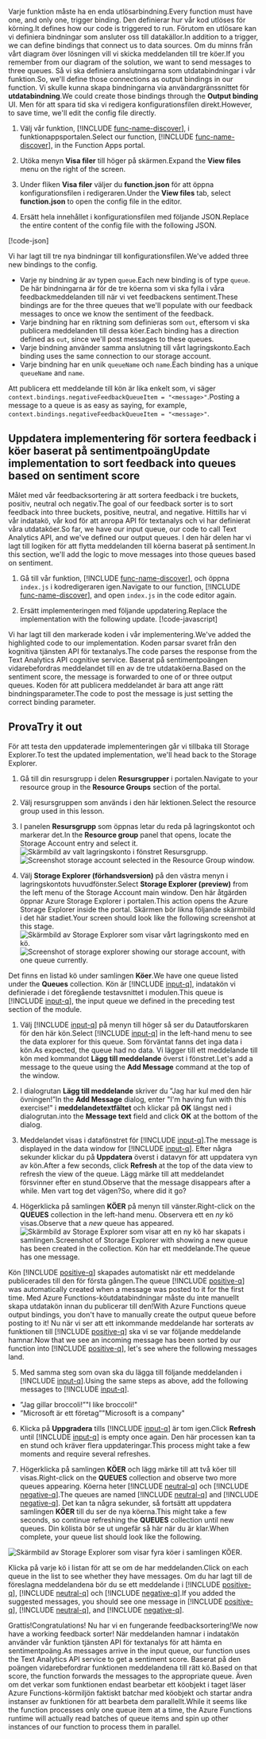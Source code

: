 <span data-ttu-id="6540b-101">Varje funktion måste ha en enda utlösarbindning.</span><span class="sxs-lookup"><span data-stu-id="6540b-101">Every function must have one, and only one, trigger binding.</span></span> <span data-ttu-id="6540b-102">Den definierar hur vår kod utlöses för körning.</span><span class="sxs-lookup"><span data-stu-id="6540b-102">It defines how our code is triggered to run.</span></span> <span data-ttu-id="6540b-103">Förutom en utlösare kan vi definiera bindningar som ansluter oss till datakällor.</span><span class="sxs-lookup"><span data-stu-id="6540b-103">In addition to a trigger, we can define bindings that connect us to data sources.</span></span> <span data-ttu-id="6540b-104">Om du minns från vårt diagram över lösningen vill vi skicka meddelanden till tre köer.</span><span class="sxs-lookup"><span data-stu-id="6540b-104">If you remember from our diagram of the solution, we want to send messages to three queues.</span></span> <span data-ttu-id="6540b-105">Så vi ska definiera anslutningarna som utdatabindningar i vår funktion.</span><span class="sxs-lookup"><span data-stu-id="6540b-105">So, we'll define those connections as output bindings in our function.</span></span> <span data-ttu-id="6540b-106">Vi skulle kunna skapa bindningarna via användargränssnittet för **utdatabindning**.</span><span class="sxs-lookup"><span data-stu-id="6540b-106">We could create those bindings through the **Output binding** UI.</span></span> <span data-ttu-id="6540b-107">Men för att spara tid ska vi redigera konfigurationsfilen direkt.</span><span class="sxs-lookup"><span data-stu-id="6540b-107">However, to save time, we'll edit the config file directly.</span></span>

1. <span data-ttu-id="6540b-108">Välj vår funktion, [!INCLUDE [func-name-discover](./func-name-discover.md)], i funktionappsportalen.</span><span class="sxs-lookup"><span data-stu-id="6540b-108">Select our function, [!INCLUDE [func-name-discover](./func-name-discover.md)], in the Function Apps portal.</span></span>

1. <span data-ttu-id="6540b-109">Utöka menyn **Visa filer** till höger på skärmen.</span><span class="sxs-lookup"><span data-stu-id="6540b-109">Expand the **View files** menu on the right of the screen.</span></span>

1. <span data-ttu-id="6540b-110">Under fliken **Visa filer** väljer du **function.json** för att öppna konfigurationsfilen i redigeraren.</span><span class="sxs-lookup"><span data-stu-id="6540b-110">Under the **View files** tab, select **function.json** to open the config file in the editor.</span></span>

1. <span data-ttu-id="6540b-111">Ersätt hela innehållet i konfigurationsfilen med följande JSON.</span><span class="sxs-lookup"><span data-stu-id="6540b-111">Replace the entire content of the config file with the following JSON.</span></span> 

[!code-json[](../code/function.json)]

<span data-ttu-id="6540b-112">Vi har lagt till tre nya bindningar till konfigurationsfilen.</span><span class="sxs-lookup"><span data-stu-id="6540b-112">We've added three new bindings to the config.</span></span>

- <span data-ttu-id="6540b-113">Varje ny bindning är av typen `queue`.</span><span class="sxs-lookup"><span data-stu-id="6540b-113">Each new binding is of type `queue`.</span></span> <span data-ttu-id="6540b-114">De här bindningarna är för de tre köerna som vi ska fylla i våra feedbackmeddelanden till när vi vet feedbackens sentiment.</span><span class="sxs-lookup"><span data-stu-id="6540b-114">These bindings are for the three queues that we'll populate with our feedback messages to once we know the sentiment of the feedback.</span></span>
- <span data-ttu-id="6540b-115">Varje bindning har en riktning som definieras som `out`, eftersom vi ska publicera meddelanden till dessa köer.</span><span class="sxs-lookup"><span data-stu-id="6540b-115">Each binding has a direction defined as `out`, since we'll post messages to these queues.</span></span>
- <span data-ttu-id="6540b-116">Varje bindning använder samma anslutning till vårt lagringskonto.</span><span class="sxs-lookup"><span data-stu-id="6540b-116">Each binding uses the same connection to our storage account.</span></span>
- <span data-ttu-id="6540b-117">Varje bindning har en unik `queueName` och `name`.</span><span class="sxs-lookup"><span data-stu-id="6540b-117">Each binding has a unique `queueName` and `name`.</span></span>

<span data-ttu-id="6540b-118">Att publicera ett meddelande till kön är lika enkelt som, vi säger `context.bindings.negativeFeedbackQueueItem = "<message>"`.</span><span class="sxs-lookup"><span data-stu-id="6540b-118">Posting a message to a queue is as easy as saying, for example,  `context.bindings.negativeFeedbackQueueItem = "<message>"`.</span></span>

## <a name="update-implementation-to-sort-feedback-into-queues-based-on-sentiment-score"></a><span data-ttu-id="6540b-119">Uppdatera implementering för sortera feedback i köer baserat på sentimentpoäng</span><span class="sxs-lookup"><span data-stu-id="6540b-119">Update implementation to sort feedback into queues based on sentiment score</span></span>

<span data-ttu-id="6540b-120">Målet med vår feedbacksortering är att sortera feedback i tre buckets, positiv, neutral och negativ.</span><span class="sxs-lookup"><span data-stu-id="6540b-120">The goal of our feedback sorter is to sort feedback into three buckets, positive, neutral, and negative.</span></span> <span data-ttu-id="6540b-121">Hittills har vi vår indatakö, vår kod för att anropa API för textanalys och vi har definierat våra utdataköer.</span><span class="sxs-lookup"><span data-stu-id="6540b-121">So far, we have our input queue, our code to call Text Analytics API, and we've defined our output queues.</span></span> <span data-ttu-id="6540b-122">I den här delen har vi lagt till logiken för att flytta meddelanden till köerna baserat på sentiment.</span><span class="sxs-lookup"><span data-stu-id="6540b-122">In this section, we'll add the logic to move messages into those queues based on sentiment.</span></span>

1. <span data-ttu-id="6540b-123">Gå till vår funktion, [!INCLUDE [func-name-discover](./func-name-discover.md)], och öppna `index.js` i kodredigeraren igen.</span><span class="sxs-lookup"><span data-stu-id="6540b-123">Navigate to our function, [!INCLUDE [func-name-discover](./func-name-discover.md)], and  open `index.js` in the code editor again.</span></span>

1. <span data-ttu-id="6540b-124">Ersätt implementeringen med följande uppdatering.</span><span class="sxs-lookup"><span data-stu-id="6540b-124">Replace the implementation with the following update.</span></span>
[!code-javascript[](../code/discover-sentiment+sort.js?highlight=25-48)]

<span data-ttu-id="6540b-125">Vi har lagt till den markerade koden i vår implementering.</span><span class="sxs-lookup"><span data-stu-id="6540b-125">We've added the highlighted code to our implementation.</span></span> <span data-ttu-id="6540b-126">Koden parsar svaret från den kognitiva tjänsten API för textanalys.</span><span class="sxs-lookup"><span data-stu-id="6540b-126">The code parses the response from the Text Analytics API cognitive service.</span></span> <span data-ttu-id="6540b-127">Baserat på sentimentpoängen vidarebefordras meddelandet till en av de tre utdataköerna.</span><span class="sxs-lookup"><span data-stu-id="6540b-127">Based on the sentiment score, the message is forwarded to one of or three output queues.</span></span> <span data-ttu-id="6540b-128">Koden för att publicera meddelandet är bara att ange rätt bindningsparameter.</span><span class="sxs-lookup"><span data-stu-id="6540b-128">The code to post the message is just setting the correct binding parameter.</span></span>

## <a name="try-it-out"></a><span data-ttu-id="6540b-129">Prova</span><span class="sxs-lookup"><span data-stu-id="6540b-129">Try it out</span></span>

<span data-ttu-id="6540b-130">För att testa den uppdaterade implementeringen går vi tillbaka till Storage Explorer.</span><span class="sxs-lookup"><span data-stu-id="6540b-130">To test the updated implementation, we'll head back to the Storage Explorer.</span></span> 

1. <span data-ttu-id="6540b-131">Gå till din resursgrupp i delen **Resursgrupper** i portalen.</span><span class="sxs-lookup"><span data-stu-id="6540b-131">Navigate to your resource group in the **Resource Groups** section of the portal.</span></span>

1. <span data-ttu-id="6540b-132">Välj resursgruppen som används i den här lektionen.</span><span class="sxs-lookup"><span data-stu-id="6540b-132">Select the resource group used in this lesson.</span></span>

1. <span data-ttu-id="6540b-133">I panelen **Resursgrupp** som öppnas letar du reda på lagringskontot och markerar det.</span><span class="sxs-lookup"><span data-stu-id="6540b-133">In the **Resource group** panel that opens, locate the Storage Account entry and select it.</span></span>
<span data-ttu-id="6540b-134">![Skärmbild av valt lagringskonto i fönstret Resursgrupp.](../media-draft/select-storage-account.png)</span><span class="sxs-lookup"><span data-stu-id="6540b-134">![Screenshot storage account selected in the Resource Group window.](../media-draft/select-storage-account.png)</span></span>

1. <span data-ttu-id="6540b-135">Välj **Storage Explorer (förhandsversion)** på den västra menyn i lagringskontots huvudfönster.</span><span class="sxs-lookup"><span data-stu-id="6540b-135">Select **Storage Explorer (preview)** from the left menu of the Storage Account main window.</span></span>  <span data-ttu-id="6540b-136">Den här åtgärden öppnar Azure Storage Explorer i portalen.</span><span class="sxs-lookup"><span data-stu-id="6540b-136">This action opens the Azure Storage Explorer inside the portal.</span></span> <span data-ttu-id="6540b-137">Skärmen bör likna följande skärmbild i det här stadiet.</span><span class="sxs-lookup"><span data-stu-id="6540b-137">Your screen should look like the following screenshot at this stage.</span></span>
<span data-ttu-id="6540b-138">![Skärmbild av Storage Explorer som visar vårt lagringskonto med en kö.](../media-draft/storage-explorer-menu-inputq.png)</span><span class="sxs-lookup"><span data-stu-id="6540b-138">![Screenshot of storage explorer showing our storage account, with one queue currently.](../media-draft/storage-explorer-menu-inputq.png)</span></span>

<span data-ttu-id="6540b-139">Det finns en listad kö under samlingen **Köer**.</span><span class="sxs-lookup"><span data-stu-id="6540b-139">We have one queue listed under the **Queues** collection.</span></span> <span data-ttu-id="6540b-140">Kön är [!INCLUDE [input-q](./q-name-input.md)], indatakön vi definierade i det föregående testavsnittet i modulen.</span><span class="sxs-lookup"><span data-stu-id="6540b-140">This queue is [!INCLUDE [input-q](./q-name-input.md)],  the input queue we defined in the preceding test section of the module.</span></span>

1. <span data-ttu-id="6540b-141">Välj [!INCLUDE [input-q](./q-name-input.md)] på menyn till höger så ser du Datautforskaren för den här kön.</span><span class="sxs-lookup"><span data-stu-id="6540b-141">Select [!INCLUDE [input-q](./q-name-input.md)] in the left-hand menu to see the data explorer for this queue.</span></span> <span data-ttu-id="6540b-142">Som förväntat fanns det inga data i kön.</span><span class="sxs-lookup"><span data-stu-id="6540b-142">As expected, the queue had no data.</span></span> <span data-ttu-id="6540b-143">Vi lägger till ett meddelande till kön med kommandot **Lägg till meddelande** överst i fönstret.</span><span class="sxs-lookup"><span data-stu-id="6540b-143">Let's add a message to the queue using the **Add Message** command at the top of the window.</span></span> 

1. <span data-ttu-id="6540b-144">I dialogrutan **Lägg till meddelande** skriver du ”Jag har kul med den här övningen!”</span><span class="sxs-lookup"><span data-stu-id="6540b-144">In the **Add Message** dialog, enter "I'm having fun with this exercise!"</span></span> <span data-ttu-id="6540b-145">i **meddelandetextfältet** och klickar på **OK** längst ned i dialogrutan.</span><span class="sxs-lookup"><span data-stu-id="6540b-145">into the **Message text** field and click **OK** at the bottom of the dialog.</span></span> 

1. <span data-ttu-id="6540b-146">Meddelandet visas i datafönstret för [!INCLUDE [input-q](./q-name-input.md)].</span><span class="sxs-lookup"><span data-stu-id="6540b-146">The message is displayed in the data window for [!INCLUDE [input-q](./q-name-input.md)].</span></span> <span data-ttu-id="6540b-147">Efter några sekunder klickar du på **Uppdatera** överst i datavyn för att uppdatera vyn av kön.</span><span class="sxs-lookup"><span data-stu-id="6540b-147">After a few seconds, click **Refresh** at the top of the data view to refresh the view of the queue.</span></span> <span data-ttu-id="6540b-148">Lägg märke till att meddelandet försvinner efter en stund.</span><span class="sxs-lookup"><span data-stu-id="6540b-148">Observe that the message disappears after a while.</span></span> <span data-ttu-id="6540b-149">Men vart tog det vägen?</span><span class="sxs-lookup"><span data-stu-id="6540b-149">So, where did it go?</span></span>

1. <span data-ttu-id="6540b-150">Högerklicka på samlingen **KÖER** på menyn till vänster.</span><span class="sxs-lookup"><span data-stu-id="6540b-150">Right-click on the **QUEUES** collection in the left-hand menu.</span></span> <span data-ttu-id="6540b-151">Observera ett en *ny* kö visas.</span><span class="sxs-lookup"><span data-stu-id="6540b-151">Observe that a *new* queue has appeared.</span></span>
<span data-ttu-id="6540b-152">![Skärmbild av Storage Explorer som visar att en ny kö har skapats i samlingen.</span><span class="sxs-lookup"><span data-stu-id="6540b-152">![Screenshot of Storage Explorer with showing a new queue has been created in the collection.</span></span> <span data-ttu-id="6540b-153">Kön har ett meddelande.](../media-draft/sa-new-output-q.png)</span><span class="sxs-lookup"><span data-stu-id="6540b-153">The queue has one message.](../media-draft/sa-new-output-q.png)</span></span>

<span data-ttu-id="6540b-154">Kön [!INCLUDE [positive-q](./q-name-positive.md)] skapades automatiskt när ett meddelande publicerades till den för första gången.</span><span class="sxs-lookup"><span data-stu-id="6540b-154">The queue [!INCLUDE [positive-q](./q-name-positive.md)] was automatically created when a message was posted to it for the first time.</span></span> <span data-ttu-id="6540b-155">Med Azure Functions-köutdatabindningar måste du inte manuellt skapa utdatakön innan du publicerar till den!</span><span class="sxs-lookup"><span data-stu-id="6540b-155">With Azure Functions queue output bindings, you don't have to manually create the output queue before posting to it!</span></span> <span data-ttu-id="6540b-156">Nu när vi ser att ett inkommande meddelande har sorterats av funktionen till [!INCLUDE [positive-q](./q-name-positive.md)] ska vi se var följande meddelande hamnar.</span><span class="sxs-lookup"><span data-stu-id="6540b-156">Now that we see an incoming message has been sorted by our function into [!INCLUDE [positive-q](./q-name-positive.md)], let's see where the following messages land.</span></span>

5. <span data-ttu-id="6540b-157">Med samma steg som ovan ska du lägga till följande meddelanden i [!INCLUDE [input-q](./q-name-input.md)].</span><span class="sxs-lookup"><span data-stu-id="6540b-157">Using the same steps as above, add the following messages to [!INCLUDE [input-q](./q-name-input.md)].</span></span>

- <span data-ttu-id="6540b-158">”Jag gillar broccoli!”</span><span class="sxs-lookup"><span data-stu-id="6540b-158">"I like broccoli!"</span></span>
- <span data-ttu-id="6540b-159">”Microsoft är ett företag”</span><span class="sxs-lookup"><span data-stu-id="6540b-159">"Microsoft is a company"</span></span>

6. <span data-ttu-id="6540b-160">Klicka på **Uppgradera** tills [!INCLUDE [input-q](./q-name-input.md)] är tom igen.</span><span class="sxs-lookup"><span data-stu-id="6540b-160">Click **Refresh** until [!INCLUDE [input-q](./q-name-input.md)] is empty once again.</span></span> <span data-ttu-id="6540b-161">Den här processen kan ta en stund och kräver flera uppdateringar.</span><span class="sxs-lookup"><span data-stu-id="6540b-161">This process might take a few moments and require several refreshes.</span></span>

1. <span data-ttu-id="6540b-162">Högerklicka på samlingen **KÖER** och lägg märke till att två köer till visas.</span><span class="sxs-lookup"><span data-stu-id="6540b-162">Right-click on the **QUEUES** collection and observe two more queues appearing.</span></span> <span data-ttu-id="6540b-163">Köerna heter [!INCLUDE [neutral-q](./q-name-neutral.md)] och [!INCLUDE [negative-q](./q-name-negative.md)].</span><span class="sxs-lookup"><span data-stu-id="6540b-163">The queues are named [!INCLUDE [neutral-q](./q-name-neutral.md)] and [!INCLUDE [negative-q](./q-name-negative.md)].</span></span> <span data-ttu-id="6540b-164">Det kan ta några sekunder, så fortsätt att uppdatera samlingen **KÖER** till du ser de nya köerna.</span><span class="sxs-lookup"><span data-stu-id="6540b-164">This might take a few seconds, so continue refreshing the **QUEUES** collection until new queues.</span></span> <span data-ttu-id="6540b-165">Din kölista bör se ut ungefär så här när du är klar.</span><span class="sxs-lookup"><span data-stu-id="6540b-165">When complete, your queue list should look like the following.</span></span>

![Skärmbild av Storage Explorer som visar fyra köer i samlingen KÖER.](../media-draft/sa-final-q-list.png)

<span data-ttu-id="6540b-167">Klicka på varje kö i listan för att se om de har meddelanden.</span><span class="sxs-lookup"><span data-stu-id="6540b-167">Click on each queue in the list to see whether they have messages.</span></span> <span data-ttu-id="6540b-168">Om du har lagt till de föreslagna meddelandena bör du se ett meddelande i [!INCLUDE [positive-q](./q-name-positive.md)], [!INCLUDE [neutral-q](./q-name-neutral.md)] och [!INCLUDE [negative-q](./q-name-negative.md)].</span><span class="sxs-lookup"><span data-stu-id="6540b-168">If you added the suggested messages, you should see one message in [!INCLUDE [positive-q](./q-name-positive.md)], [!INCLUDE [neutral-q](./q-name-neutral.md)], and [!INCLUDE [negative-q](./q-name-negative.md)].</span></span>

<span data-ttu-id="6540b-169">Grattis!</span><span class="sxs-lookup"><span data-stu-id="6540b-169">Congratulations!</span></span> <span data-ttu-id="6540b-170">Nu har vi en fungerande feedbacksortering!</span><span class="sxs-lookup"><span data-stu-id="6540b-170">We now have a working feedback sorter!</span></span> <span data-ttu-id="6540b-171">När meddelanden hamnar i indatakön använder vår funktion tjänsten API för textanalys för att hämta en sentimentpoäng.</span><span class="sxs-lookup"><span data-stu-id="6540b-171">As messages arrive in the input queue, our function uses the Text Analytics API service to get a sentiment score.</span></span> <span data-ttu-id="6540b-172">Baserat på den poängen vidarebefordrar funktionen meddelandena till rätt kö.</span><span class="sxs-lookup"><span data-stu-id="6540b-172">Based on that score, the function forwards the messages to the appropriate queue.</span></span> <span data-ttu-id="6540b-173">Även om det verkar som funktionen endast bearbetar ett köobjekt i taget läser Azure Functions-körmiljön faktiskt batchar med köobjekt och startar andra instanser av funktionen för att bearbeta dem parallellt.</span><span class="sxs-lookup"><span data-stu-id="6540b-173">While it seems like the function processes only one queue item at a time, the Azure Functions runtime will actually read batches of queue items and spin up other instances of our function to process them in parallel.</span></span> 